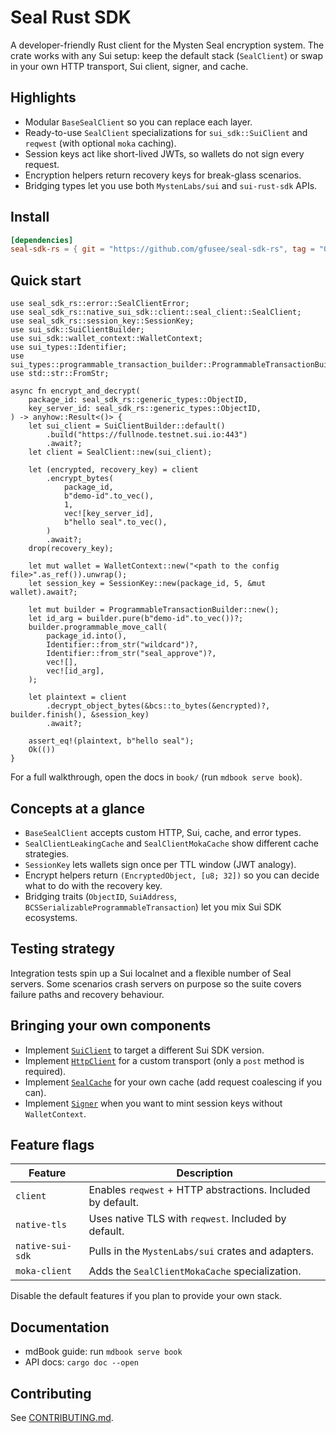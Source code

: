 # Seal Rust SDK

A developer-friendly Rust client for the Mysten Seal encryption system. The
crate works with any Sui setup: keep the default stack (`SealClient`) or swap in
your own HTTP transport, Sui client, signer, and cache.

## Highlights

- Modular `BaseSealClient` so you can replace each layer.
- Ready-to-use `SealClient` specializations for `sui_sdk::SuiClient` and
  `reqwest` (with optional `moka` caching).
- Session keys act like short-lived JWTs, so wallets do not sign every request.
- Encryption helpers return recovery keys for break-glass scenarios.
- Bridging types let you use both `MystenLabs/sui` and `sui-rust-sdk` APIs.

## Install

```toml
[dependencies]
seal-sdk-rs = { git = "https://github.com/gfusee/seal-sdk-rs", tag = "0.0.1" }
```

## Quick start

```rust,no_run
use seal_sdk_rs::error::SealClientError;
use seal_sdk_rs::native_sui_sdk::client::seal_client::SealClient;
use seal_sdk_rs::session_key::SessionKey;
use sui_sdk::SuiClientBuilder;
use sui_sdk::wallet_context::WalletContext;
use sui_types::Identifier;
use sui_types::programmable_transaction_builder::ProgrammableTransactionBuilder;
use std::str::FromStr;

async fn encrypt_and_decrypt(
    package_id: seal_sdk_rs::generic_types::ObjectID,
    key_server_id: seal_sdk_rs::generic_types::ObjectID,
) -> anyhow::Result<()> {
    let sui_client = SuiClientBuilder::default()
        .build("https://fullnode.testnet.sui.io:443")
        .await?;
    let client = SealClient::new(sui_client);

    let (encrypted, recovery_key) = client
        .encrypt_bytes(
            package_id,
            b"demo-id".to_vec(),
            1,
            vec![key_server_id],
            b"hello seal".to_vec(),
        )
        .await?;
    drop(recovery_key);

    let mut wallet = WalletContext::new("<path to the config file>".as_ref()).unwrap();
    let session_key = SessionKey::new(package_id, 5, &mut wallet).await?;

    let mut builder = ProgrammableTransactionBuilder::new();
    let id_arg = builder.pure(b"demo-id".to_vec())?;
    builder.programmable_move_call(
        package_id.into(),
        Identifier::from_str("wildcard")?,
        Identifier::from_str("seal_approve")?,
        vec![],
        vec![id_arg],
    );

    let plaintext = client
        .decrypt_object_bytes(&bcs::to_bytes(&encrypted)?, builder.finish(), &session_key)
        .await?;

    assert_eq!(plaintext, b"hello seal");
    Ok(())
}
```

For a full walkthrough, open the docs in `book/` (run `mdbook serve book`).

## Concepts at a glance

- `BaseSealClient` accepts custom HTTP, Sui, cache, and error types.
- `SealClientLeakingCache` and `SealClientMokaCache` show different cache
  strategies.
- `SessionKey` lets wallets sign once per TTL window (JWT analogy).
- Encrypt helpers return `(EncryptedObject, [u8; 32])` so you can decide what to
  do with the recovery key.
- Bridging traits (`ObjectID`, `SuiAddress`,
  `BCSSerializableProgrammableTransaction`) let you mix Sui SDK ecosystems.

## Testing strategy

Integration tests spin up a Sui localnet and a flexible number of Seal servers.
Some scenarios crash servers on purpose so the suite covers failure paths and
recovery behaviour.

## Bringing your own components

- Implement [`SuiClient`](src/sui_client.rs) to target a different Sui SDK
  version.
- Implement [`HttpClient`](src/http_client.rs) for a custom transport (only a
  `post` method is required).
- Implement [`SealCache`](src/cache.rs) for your own cache (add request
  coalescing if you can).
- Implement [`Signer`](src/signer.rs) when you want to mint session keys without
  `WalletContext`.

## Feature flags

| Feature         | Description                                              |
|-----------------|----------------------------------------------------------|
| `client`        | Enables `reqwest` + HTTP abstractions. Included by default. |
| `native-tls`    | Uses native TLS with `reqwest`. Included by default.         |
| `native-sui-sdk`| Pulls in the `MystenLabs/sui` crates and adapters.       |
| `moka-client`   | Adds the `SealClientMokaCache` specialization.           |

Disable the default features if you plan to provide your own stack.

## Documentation

- mdBook guide: run `mdbook serve book`
- API docs: `cargo doc --open`

## Contributing

See [CONTRIBUTING.md](CONTRIBUTING.md).
